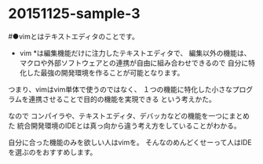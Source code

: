# 20151125-sample-3

#●vimとはテキストエディタのことです。
* vim *は編集機能だけに注力したテキストエディタで、
編集以外の機能は、マクロや外部ソフトウェアとの連携が自由に組み合わせできるので
自分に特化した最強の開発環境を作ることが可能となります。

つまり、vimはvim単体で使うのではなく、
１つの機能に特化した小さなプログラムを連携させることで目的の機能を実現できる
という考えかた。

なので
コンパイラや、テキストエディタ、デバッカなどの機能を一つにまとめた
統合開発環境のIDEとは真っ向から違う考え方をしていることがわかる。

自分に合った機能のみを欲しい人はvimを。
そんなのめんどくせーって人はIDEを選ぶのをおすすめします。
